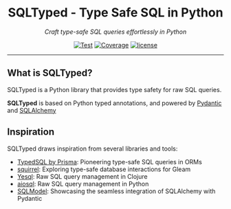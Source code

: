<div align="center">

# SQLTyped - Type Safe SQL in Python

*Craft type-safe SQL queries effortlessly in Python*

[![Test](https://github.com/tylerhillery/sqltyped/workflows/Tests/badge.svg)](https://github.com/tylerhillery/sqltyped/actions?query=workflow%3ATests)
[![Coverage](https://coverage-badge.samuelcolvin.workers.dev/tylerhillery/sqltyped.svg)](https://coverage-badge.samuelcolvin.workers.dev/redirect/tylerhillery/sqltyped)
[![license](https://img.shields.io/github/license/tylerhillery/sqltyped.svg)](https://github.com/tylerhillery/sqltyped/blob/main/LICENSE)

</div>

___


## What is SQLTyped?

SQLTyped is a Python library that provides type safety for raw SQL queries.

**SQLTyped** is based on Python typed annotations, and powered by [Pydantic](https://docs.pydantic.dev/latest/) and [SQLAlchemy](https://www.sqlalchemy.org/)

## Inspiration

SQLTyped draws inspiration from several libraries and tools:
- [TypedSQL by Prisma](https://www.prisma.io/blog/announcing-typedsql-make-your-raw-sql-queries-type-safe-with-prisma-orm): Pioneering type-safe SQL queries in ORMs
- [squirrel](https://github.com/giacomocavalieri/squirrel): Exploring type-safe database interactions for Gleam
- [Yesql](https://github.com/krisajenkins/yesql): Raw SQL query management in Clojure
- [aiosql](https://github.com/nackjicholson/aiosql): Raw SQL query management in Python
- [SQLModel](https://github.com/fastapi/sqlmodel): Showcasing the seamless integration of SQLAlchemy with Pydantic
